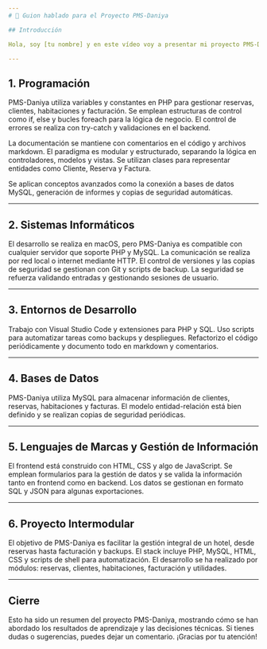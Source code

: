 ```yaml
---
# 🎤 Guion hablado para el Proyecto PMS-Daniya

## Introducción

Hola, soy [tu nombre] y en este vídeo voy a presentar mi proyecto PMS-Daniya, un sistema de gestión hotelera desarrollado principalmente en PHP. A lo largo de la presentación, responderé a preguntas técnicas sobre cómo está construido el proyecto y qué decisiones he tomado.

---
```


## 1. Programación

PMS-Daniya utiliza variables y constantes en PHP para gestionar reservas, clientes, habitaciones y facturación. Se emplean estructuras de control como if, else y bucles foreach para la lógica de negocio. El control de errores se realiza con try-catch y validaciones en el backend.

La documentación se mantiene con comentarios en el código y archivos markdown. El paradigma es modular y estructurado, separando la lógica en controladores, modelos y vistas. Se utilizan clases para representar entidades como Cliente, Reserva y Factura.

Se aplican conceptos avanzados como la conexión a bases de datos MySQL, generación de informes y copias de seguridad automáticas.

---

## 2. Sistemas Informáticos

El desarrollo se realiza en macOS, pero PMS-Daniya es compatible con cualquier servidor que soporte PHP y MySQL. La comunicación se realiza por red local o internet mediante HTTP. El control de versiones y las copias de seguridad se gestionan con Git y scripts de backup. La seguridad se refuerza validando entradas y gestionando sesiones de usuario.

---

## 3. Entornos de Desarrollo

Trabajo con Visual Studio Code y extensiones para PHP y SQL. Uso scripts para automatizar tareas como backups y despliegues. Refactorizo el código periódicamente y documento todo en markdown y comentarios.

---

## 4. Bases de Datos

PMS-Daniya utiliza MySQL para almacenar información de clientes, reservas, habitaciones y facturas. El modelo entidad-relación está bien definido y se realizan copias de seguridad periódicas.

---

## 5. Lenguajes de Marcas y Gestión de Información

El frontend está construido con HTML, CSS y algo de JavaScript. Se emplean formularios para la gestión de datos y se valida la información tanto en frontend como en backend. Los datos se gestionan en formato SQL y JSON para algunas exportaciones.

---

## 6. Proyecto Intermodular

El objetivo de PMS-Daniya es facilitar la gestión integral de un hotel, desde reservas hasta facturación y backups. El stack incluye PHP, MySQL, HTML, CSS y scripts de shell para automatización. El desarrollo se ha realizado por módulos: reservas, clientes, habitaciones, facturación y utilidades.

---

## Cierre

Esto ha sido un resumen del proyecto PMS-Daniya, mostrando cómo se han abordado los resultados de aprendizaje y las decisiones técnicas. Si tienes dudas o sugerencias, puedes dejar un comentario. ¡Gracias por tu atención!